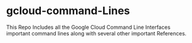 # gcloud-command-Lines
This Repo Includes all the Google Cloud Command Line Interfaces important command lines along with several other important References.
